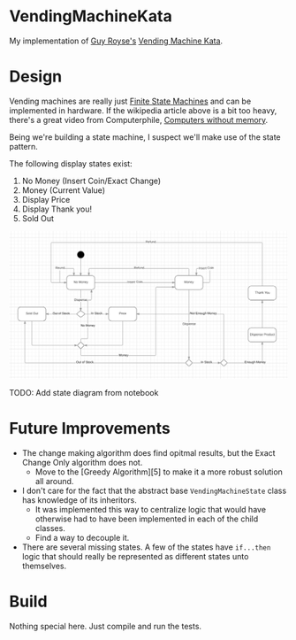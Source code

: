 # VendingMachineKata

My implementation of [Guy Royse's][1] [Vending Machine Kata][2].

  [1]:https://github.com/guyroyse
  [2]:https://github.com/guyroyse/vending-machine-kata

# Design

Vending machines are really just [Finite State Machines][3] and can be implemented in hardware. If the wikipedia article above is a bit too heavy, there's a great video from Computerphile, [Computers without memory][4].

Being we're building a state machine, I suspect we'll make use of the state pattern.

  [3]:https://en.wikipedia.org/wiki/Finite-state_machine
  [4]:https://www.youtube.com/watch?v=vhiiia1_hC4

The following display states exist:
 1. No Money (Insert Coin/Exact Change)
 2. Money (Current Value)
 3. Display Price
 4. Display Thank you!
 5. Sold Out

![state diagram](statediagram.png)

TODO: Add state diagram from notebook

# Future Improvements

 - The change making algorithm does find opitmal results, but the Exact Change Only algorithm does not.
   - Move to the [Greedy Algorithm][5] to make it a more robust solution all around.
 - I don't care for the fact that the abstract base `VendingMachineState` class has knowledge of its inheritors.
   - It was implemented this way to centralize logic that would have otherwise had to have been implemented in each of the child classes.
   - Find a way to decouple it.
 - There are several missing states. A few of the states have `if...then` logic that should really be represented as different states unto themselves.

# Build

Nothing special here. Just compile and run the tests.